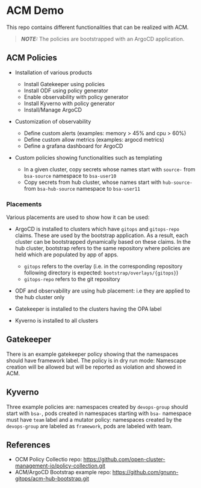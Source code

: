 # ACM Demo

This repo contains different functionalities that can be realized with ACM.

> **_NOTE:_**  The policies are bootstrapped with an ArgoCD application. 

## ACM Policies

- Installation of various products
    - Install Gatekeeper using policies
    - Install ODF using policy generator
    - Enable observability with policy generator
    - Install Kyverno with policy generator
    - Install/Manage ArgoCD

- Customization of observability
    - Define custom alerts (examples: memory > 45% and cpu > 60%)
    - Define custom allow metrics (examples: argocd metrics)
    - Define a grafana dashboard for ArgoCD

- Custom policies showing functionalities such as templating
    - In a given cluster, copy secrets whose names start with `source-` from `bsa-source` namespace to `bsa-user10` 
    - Copy secrets from hub cluster, whose names start with `hub-source-` from `bsa-hub-source` namespace to `bsa-user11` 

### Placements

Various placements are used to show how it can be used:

- ArgoCD is installed to clusters which have `gitops` and `gitops-repo` claims. These are used by the bootstrap application. As a result, each cluster can be bootstrapped dynamically based on these claims. In the hub cluster, bootstrap refers to the same repository where policies are held which are populated by app of apps.
    - `gitops` refers to the overlay (i.e. in the corresponding repository following directory is expected: `bootstrap/overlays/{gitops}`)
    - `gitops-repo` refers to the git repository

- ODF and observability are using hub placement: i.e they are applied to the hub cluster only
- Gatekeeper is installed to the clusters having the OPA label
- Kyverno is installed to all clusters

## Gatekeeper

There is an example gatekeeper policy showing that the namespaces should have framework label. The policy is in dry run mode: Namescape creation will be allowed but will be reported as violation and showed in ACM.

## Kyverno

Three example policies are: namespaces created by `devops-group` should start with `bsa-`, pods created in namespaces starting with `bsa-` namespace must have `team` label and a mutator policy: namespaces created by the `devops-group` are labeled as `framework`, pods are labeled with team.

## References

- OCM Policy Collectio repo: https://github.com/open-cluster-management-io/policy-collection.git
- ACM/ArgoCD Bootstrap example repo: https://github.com/gnunn-gitops/acm-hub-bootstrap.git
